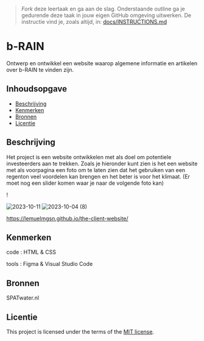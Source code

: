 > _Fork_ deze leertaak en ga aan de slag. Onderstaande outline ga je gedurende deze taak in jouw eigen GitHub omgeving uitwerken. De instructie vind je, zoals altijd, in: [docs/INSTRUCTIONS.md](docs/INSTRUCTIONS.md)

# b-RAIN

<!-- Geef je project een titel en schrijf in één zin wat het is -->
Ontwerp en ontwikkel een website waarop algemene informatie en artikelen over b-RAIN te vinden zijn.
## Inhoudsopgave

  * [Beschrijving](#beschrijving)
  * [Kenmerken](#kenmerken)
  * [Bronnen](#bronnen)
  * [Licentie](#licentie)

## Beschrijving
Het project is een website ontwikkelen met als doel om potentiele investeerders aan te trekken.
Zoals je hieronder kunt zien is het een website met als voorpagina een foto om te laten zien dat het gebruiken van een regenton veel voordelen kan brengen en het beter is voor het klimaat. (Er moet nog een slider komen waar je naar de volgende foto kan)
<!-- In de Beschrijving staat hoe je project er uit ziet, hoe het werkt en wat je er mee kan. -->
<!-- Voeg een mooie poster visual toe 📸 -->!
![2023-10-11](https://github.com/lemuelmgsn/the-client-website/assets/144004180/b16b7338-3b55-4b7a-922b-7eedc24c9805)
![2023-10-04 (8)](https://github.com/lemuelmgsn/the-client-website/assets/144004180/6458fbbd-320f-4138-8731-73f744fc0342)

<!-- Voeg een link toe naar Github Pages 🌐-->

https://lemuelmgsn.github.io/the-client-website/

## Kenmerken
code : HTML & CSS

tools : Figma & Visual Studio Code
<!-- Bij Kenmerken staat welke technieken zijn gebruikt en hoe. Wat is de HTML structuur? Wat zijn de belangrijkste dingen in CSS? Wat is er met Javascript gedaan en hoe? Misschien heb je een framwork of library gebruikt? -->

## Bronnen

SPATwater.nl


## Licentie

This project is licensed under the terms of the [MIT license](./LICENSE).
